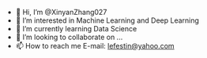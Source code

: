 - 👋 Hi, I’m @XinyanZhang027
- 👀 I’m interested in Machine Learning and Deep Learning
- 🌱 I’m currently learning Data Science
- 💞️ I’m looking to collaborate on ...
- 📫 How to reach me E-mail: lefestin@yahoo.com

<!---
XinyanZhang027/XinyanZhang027 is a ✨ special ✨ repository because its `README.md` (this file) appears on your GitHub profile.
You can click the Preview link to take a look at your changes.
--->
